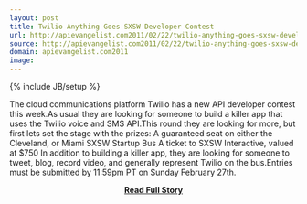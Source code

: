 ```yaml
---
layout: post
title: Twilio Anything Goes SXSW Developer Contest
url: http://apievangelist.com2011/02/22/twilio-anything-goes-sxsw-developer-contest/
source: http://apievangelist.com2011/02/22/twilio-anything-goes-sxsw-developer-contest/
domain: apievangelist.com2011
image: 
---
```

{% include JB/setup %}<p>The cloud communications platform Twilio has a new API developer contest this week.As usual they are looking for someone to build a killer app that uses the Twilio voice and SMS API.This round they are looking for more, but first lets set the stage with the prizes: A guaranteed seat on either the Cleveland, or Miami SXSW Startup Bus A ticket to SXSW Interactive, valued at $750 In addition to building a killer app, they are looking for someone to tweet, blog, record video, and generally represent Twilio on the bus.Entries must be submitted by 11:59pm PT on Sunday February 27th.</p>
<center><p><a href="http://apievangelist.com2011/02/22/twilio-anything-goes-sxsw-developer-contest/" style='padding:25px; font-sze:18px; font-weight: bold;'>Read Full Story</a></p></center>
